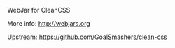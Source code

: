 WebJar for CleanCSS

More info: http://webjars.org

Upstream: https://github.com/GoalSmashers/clean-css
